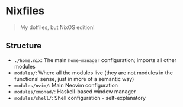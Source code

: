 # Nixfiles
> My dotfiles, but NixOS edition!

## Structure
- `./home.nix`: The main `home-manager` configuration; imports all other modules
- `modules/`: Where all the modules live (they are not modules in the functional sense, just in more of a semantic way)
- `modules/nvim/`: Main Neovim configuration
- `modules/xmonad/`: Haskell-based window manager
- `modules/shell/`: Shell configuration - self-explanatory
